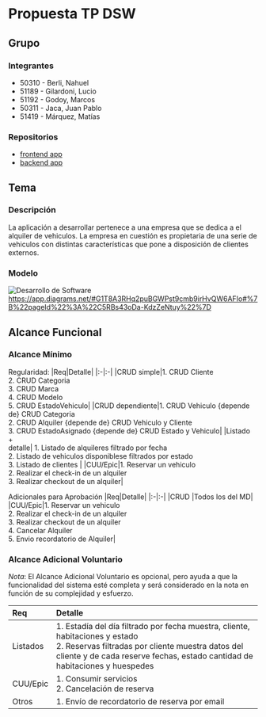 # Propuesta TP DSW

## Grupo
### Integrantes
* 50310 - Berli, Nahuel
* 51189 - Gilardoni, Lucio
* 51192 - Godoy, Marcos
* 50311 - Jaca, Juan Pablo
* 51419 - Márquez, Matías

### Repositorios
* [frontend app](https://github.com/DSW-3k02-GGJM/TP-3k02-Berli-Gilardoni-Godoy-Jaca-Marquez-FE-App)
* [backend app](https://github.com/DSW-3k02-GGJM/TP-3k02-Berli-Gilardoni-Godoy-Jaca-Marquez-BE-App)

## Tema
### Descripción
 La aplicación a desarrollar pertenece a una empresa que se dedica a el alquiler de vehiculos. La empresa en cuestión es propietaria de una serie de vehiculos con distintas características que pone a disposición de clientes externos.

### Modelo
![Desarrollo de Software](https://github.com/DSW-3k02-GGJM/TP-3k02-Berli-Gilardoni-Godoy-Jaca-Marquez-Propuesta/assets/126622905/b2e64f7c-918f-45c9-82c8-2ff5f3c78972)
https://app.diagrams.net/#G1T8A3RHq2puBGWPst9cmb9irHvQW6AFIo#%7B%22pageId%22%3A%22C5RBs43oDa-KdzZeNtuy%22%7D

## Alcance Funcional 

### Alcance Mínimo


Regularidad:
|Req|Detalle|
|:-|:-|
|CRUD simple|1. CRUD Cliente<br>2. CRUD Categoria<br>3. CRUD Marca<br>4. CRUD Modelo<br>5. CRUD EstadoVehiculo|
|CRUD dependiente|1. CRUD Vehiculo {depende de} CRUD Categoria<br>2. CRUD Alquiler {depende de} CRUD Vehiculo y Cliente<br>3. CRUD EstadoAsignado {depende de} CRUD Estado y Vehiculo|
|Listado<br>+<br>detalle| 1. Listado de alquileres filtrado por fecha <br> 2. Listado de vehiculos disponiblese filtrados por estado <br> 3. Listado de clientes |
|CUU/Epic|1. Reservar un vehiculo <br>2. Realizar el check-in de un alquiler <br>3. Realizar checkout de un alquiler|


Adicionales para Aprobación
|Req|Detalle|
|:-|:-|
|CRUD |Todos los del MD|
|CUU/Epic|1. Reservar un vehiculo <br>2. Realizar el check-in de un alquiler <br>3. Realizar checkout de un alquiler <br>4. Cancelar Alquiler <br>5. Envio recordatorio de Alquiler|


### Alcance Adicional Voluntario

*Nota*: El Alcance Adicional Voluntario es opcional, pero ayuda a que la funcionalidad del sistema esté completa y será considerado en la nota en función de su complejidad y esfuerzo.

|Req|Detalle|
|:-|:-|
|Listados |1. Estadía del día filtrado por fecha muestra, cliente, habitaciones y estado <br>2. Reservas filtradas por cliente muestra datos del cliente y de cada reserve fechas, estado cantidad de habitaciones y huespedes|
|CUU/Epic|1. Consumir servicios<br>2. Cancelación de reserva|
|Otros|1. Envío de recordatorio de reserva por email|

